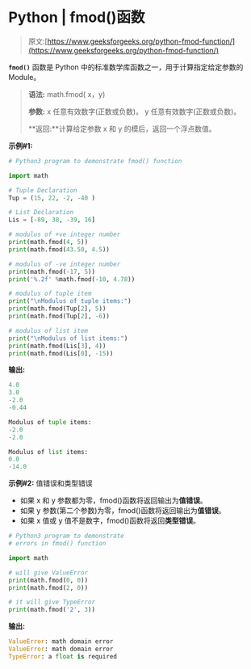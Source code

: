 # Python | fmod()函数

> 原文:[https://www.geeksforgeeks.org/python-fmod-function/](https://www.geeksforgeeks.org/python-fmod-function/)

**`fmod()`** 函数是 Python 中的标准数学库函数之一，用于计算指定给定参数的 Module。

> **语法:** math.fmod( x，y)
> 
> **参数:**
> x 任意有效数字(正数或负数)。
> y 任意有效数字(正数或负数)。
> 
> **返回:**计算给定参数 x 和 y 的模后，返回一个浮点数值。

**示例#1:**

```py
# Python3 program to demonstrate fmod() function

import math

# Tuple Declaration
Tup = (15, 22, -2, -40 )

# List Declaration
Lis = [-89, 38, -39, 16] 

# modulus of +ve integer number
print(math.fmod(4, 5))
print(math.fmod(43.50, 4.5))

# modulus of -ve integer number
print(math.fmod(-17, 5))
print('%.2f' %math.fmod(-10, 4.78))

# modulus of tuple item
print("\nModulus of tuple items:")
print(math.fmod(Tup[2], 5))
print(math.fmod(Tup[2], -6))

# modulus of list item
print("\nModulus of list items:")
print(math.fmod(Lis[3], 4))
print(math.fmod(Lis[0], -15))
```

**输出:**

```py
4.0
3.0
-2.0
-0.44

Modulus of tuple items:
-2.0
-2.0

Modulus of list items:
0.0
-14.0

```

**示例#2:** 值错误和类型错误

*   如果 x 和 y 参数都为零，fmod()函数将返回输出为**值错误**。
*   如果 y 参数(第二个参数)为零，fmod()函数将返回输出为**值错误**。
*   如果 x 值或 y 值不是数字，fmod()函数将返回**类型错误**。

```py
# Python3 program to demonstrate 
# errors in fmod() function

import math

# will give ValueError
print(math.fmod(0, 0))
print(math.fmod(2, 0))

# it will give TypeError
print(math.fmod('2', 3))
```

**输出:**

```py
ValueError: math domain error
ValueError: math domain error
TypeError: a float is required

```